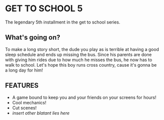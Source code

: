 # GET TO SCHOOL 5
The legendary 5th installment in the get to school series.

## What's going on?
To make a long story short, the dude you play as is terrible at having a good sleep schedule and ends up missing the bus. Since his parents are done with giving him rides due to how much he misses the bus, he now has to walk to school. Let's hope this boy runs cross country, cause it's gonna be a long day for him!
## FEATURES
- A game bound to keep you and your friends on your screens for hours!
- Cool mechanics!
- Cut scenes!
- *insert other blatant lies here*
